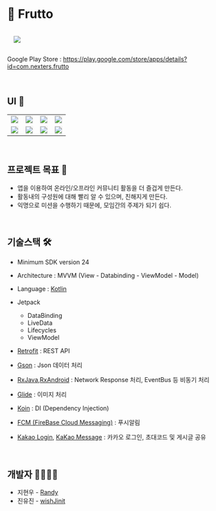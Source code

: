 # 🍓 Frutto

<img src="https://user-images.githubusercontent.com/52834095/83190856-104a4a00-a16e-11ea-9265-d9feb89dda29.png" style = "margin: 15px"/>

Google Play Store : https://play.google.com/store/apps/details?id=com.nexters.frutto

<br/>

## UI 💬

<table id = "ui_table">
   <tr style = "background-color:#00000000; border-style:none;">
     <td style = "align:center; border-style:none;">
       <img src="https://user-images.githubusercontent.com/52834095/83190983-47206000-a16e-11ea-8042-4e4279bc7fb0.jpg" style = "border:1px solid #eeeeee"/>
     </td>
     <td style = "align:center; border-style:none;">
       <img src="https://user-images.githubusercontent.com/52834095/83191418-ef362900-a16e-11ea-9a57-b2e9dedbc76f.jpg" style = "border:1px solid #eeeeee"/>
     </td>
     <td style = "align:center; border-style:none;">
       <img src="https://user-images.githubusercontent.com/52834095/83191538-23114e80-a16f-11ea-8c10-e37d6970047c.jpg" style = "border:1px solid #eeeeee"/>
     </td>
     <td style = "align:center; border-style:none;">
       <img src="https://user-images.githubusercontent.com/52834095/83191532-21e02180-a16f-11ea-8751-79fef6fc0a16.png" style = "border:1px solid #eeeeee"/>
     </td>
  </tr>
  <tr style = "background-color:#00000000; border-style:none;">
     <td style = "align:center; border-style:none;">
       <img src="https://user-images.githubusercontent.com/52834095/83191631-4fc56600-a16f-11ea-96a1-de3fbe38d0f1.jpg" style = "border:1px solid #eeeeee"/>
     </td>
     <td style = "align:center; border-style:none;">
       <img src="https://user-images.githubusercontent.com/52834095/83191654-5522b080-a16f-11ea-84ef-b31dd2693027.jpg" style = "border:1px solid #eeeeee"/>
     </td>
     <td style = "align:center; border-style:none;">
       <img src="https://user-images.githubusercontent.com/52834095/83191644-53f18380-a16f-11ea-83f3-44f608114efd.jpg" style = "border:1px solid #eeeeee"/>
     </td>
     <td style = "align:center; border-style:none;">
       <img src="https://user-images.githubusercontent.com/52834095/83191638-518f2980-a16f-11ea-8d72-0d4f8e257833.jpg" style = "border:1px solid #eeeeee"/>
     </td>
  </tr>
</table>

<br />

## 프로젝트 목표 👊
* 앱을 이용하여 온라인/오프라인 커뮤니티 활동을 더 즐겁게 만든다.
* 활동내의 구성원에 대해 빨리 알 수 있으며, 친해지게 만든다.
* 익명으로 미션을 수행하기 때문에, 모임간의 주제가 되기 쉽다.

<br />

## 기술스택 🛠
* Minimum SDK version 24
* Architecture : MVVM (View - Databinding - ViewModel - Model)

* Language : [Kotlin](https://kotlinlang.org/)
* Jetpack
  * DataBinding
  * LiveData
  * Lifecycles
  * ViewModel
  
* [Retrofit](https://github.com/square/retrofit) : REST API
* [Gson](https://github.com/google/gson) : Json 데이터 처리
* [RxJava](https://github.com/ReactiveX/RxJava),[RxAndroid](https://github.com/ReactiveX/RxAndroid) : Network Response 처리, EventBus 등 비동기 처리
* [Glide](https://github.com/bumptech/glide) : 이미지 처리
* [Koin](https://github.com/InsertKoinIO/koin) : DI (Dependency Injection)
* [FCM (FireBase Cloud Messaging)](https://firebase.google.com/docs/cloud-messaging) : 푸시알림
* [Kakao Login](https://developers.kakao.com/docs/latest/ko/kakaologin/common), [KaKao Message](https://developers.kakao.com/docs/latest/ko/message/common) : 카카오 로그인, 초대코드 및 게시글 공유

<br/>

## 개발자 👨‍💻👩‍💻

- 지현우 - [Randy](https://github.com/kor-Randy)
- 진유진 - [wishJinit](https://github.com/wishJinit)
